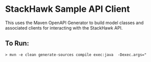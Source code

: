 # StackHawk Sample API Client

This uses the Maven OpenAPI Generator to build model classes and associated clients for interacting with the
StackHawk API.

## To Run:

```shell
> mvn -e clean generate-sources compile exec:java  -Dexec.args="
```